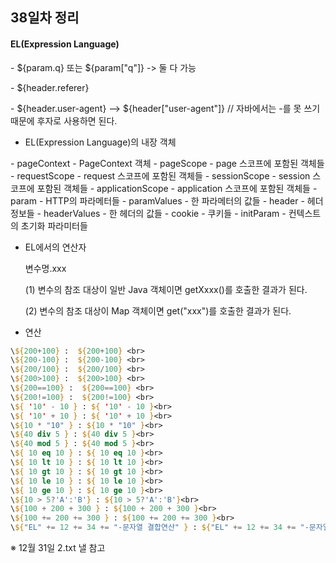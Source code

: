 ## 38일차 정리

#### EL(Expression Language)

\- ${param.q} 또는 ${param["q"]} -> 둘 다 가능

\- ${header.referer}

\- ${header.user-agent} --> ${header["user-agent"]} // 자바에서는 -를 못 쓰기 때문에 후자로 사용하면 된다.

- EL(Expression Language)의 내장 객체

\- pageContext - PageContext 객체
\- pageScope - page 스코프에 포함된 객체들
\- requestScope - request 스코프에 포함된 객체들
\- sessionScope - session 스코프에 포함된 객체들
\- applicationScope - application 스코프에 포함된 객체들
\- param - HTTP의 파라메터들
\- paramValues - 한 파라메터의 값들
\- header - 헤더 정보들
\- headerValues - 한 헤더의 값들
\- cookie - 쿠키들
\- initParam - 컨텍스트의 초기화 파라미터들

- EL에서의 연산자

  변수명.xxx

  (1) 변수의 참조 대상이 일반 Java 객체이면 getXxxx()를 호출한 결과가 된다.

  (2) 변수의 참조 대상이 Map 객체이면 get("xxx")를 호출한 결과가 된다.

- 연산

```jsp
\${200+100} :  ${200+100} <br> 
\${200-100} :  ${200-100} <br>
\${200/100} :  ${200/100} <br>
\${200>100} :  ${200>100} <br>
\${200==100} :  ${200==100} <br>
\${200!=100} :  ${200!=100} <br>
\${ '10' - 10 } : ${ '10' - 10 }<br> 
\${ '10' + 10 } : ${ '10' + 10 }<br> 
\${10 * "10" } : ${10 * "10" }<br>  
\${40 div 5 } : ${40 div 5 }<br>
\${40 mod 5 } : ${40 mod 5 }<br> 
\${ 10 eq 10 } : ${ 10 eq 10 }<br> 
\${ 10 lt 10 } : ${ 10 lt 10 }<br> 
\${ 10 gt 10 } : ${ 10 gt 10 }<br>
\${ 10 le 10 } : ${ 10 le 10 }<br>
\${ 10 ge 10 } : ${ 10 ge 10 }<br>
\${10 > 5?'A':'B'} : ${10 > 5?'A':'B'}<br>
\${100 + 200 + 300 } : ${100 + 200 + 300 }<br>
\${100 += 200 += 300 } : ${100 += 200 += 300 }<br>
\${"EL" += 12 += 34 += "-문자열 결합연산" } : ${"EL" += 12 += 34 += "-문자열 결합연산"}
```



※ 12월 31일 2.txt 낼 참고